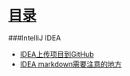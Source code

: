 # [目录](../directory.md)
###IntelliJ IDEA

* [IDEA上传项目到GitHub](../subNote/201812111pushToGithub.md)
* [IDEA markdown需要注意的地方]()
